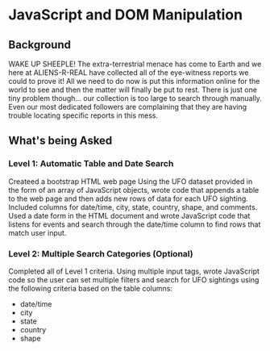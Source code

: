 # JavaScript and DOM Manipulation
## Background
WAKE UP SHEEPLE! The extra-terrestrial menace has come to Earth and we here at ALIENS-R-REAL have collected all of the eye-witness reports we could to prove it! All we need to do now is put this information online for the world to see and then the matter will finally be put to rest.
There is just one tiny problem though... our collection is too large to search through manually. Even our most dedicated followers are complaining that they are having trouble locating specific reports in this mess.
## What's being Asked
### Level 1: Automatic Table and Date Search
Createed a bootstrap HTML web page
Using the UFO dataset provided in the form of an array of JavaScript objects, wrote code that appends a table to the web page and then adds new rows of data for each UFO sighting.
Included columns for date/time, city, state, country, shape, and comments.
Used a date form in the HTML document and wrote JavaScript code that listens for events and search through the date/time column to find rows that match user input.
### Level 2: Multiple Search Categories (Optional)
Completed all of Level 1 criteria.
Using multiple input tags, wrote JavaScript code so the user can set multiple filters and search for UFO sightings using the following criteria based on the table columns:
- date/time
- city
- state
- country
- shape
